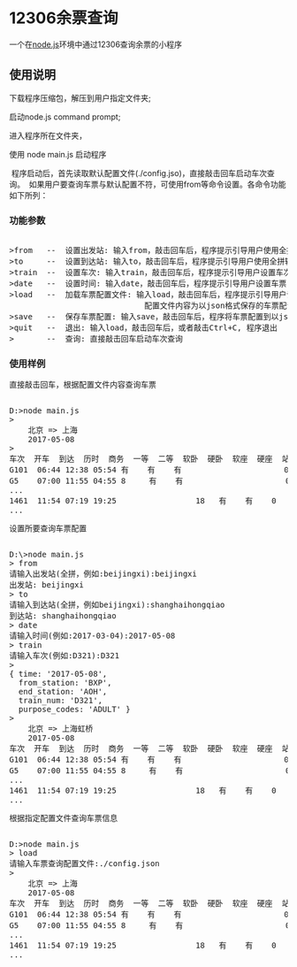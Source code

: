 # 12306余票查询

一个在[node.js](https://nodejs.org/)环境中通过12306查询余票的小程序

## 使用说明 


  下载程序压缩包，解压到用户指定文件夹;
  
  启动node.js command prompt;
  
  进入程序所在文件夹，
  
  使用 node main.js 启动程序
  
  程序启动后，首先读取默认配置文件(./config.jso)，直接敲击回车启动车次查询。
  如果用户要查询车票与默认配置不符，可使用from等命令设置。各命令功能如下所列：


### 功能参数
<pre> 
>from   --  设置出发站: 输入from，敲击回车后，程序提示引导用户使用全拼输入法设置车票出发站
>to     --  设置到达站: 输入to，敲击回车后，程序提示引导用户使用全拼输入法设置车票到达站
>train  --  设置车次: 输入train，敲击回车后，程序提示引导用户设置车次
>date   --  设置时间: 输入date，敲击回车后，程序提示引导用户设置车票日期
>load   --  加载车票配置文件: 输入load，敲击回车后，程序提示引导用户设置车票配置文件,程序根据配置文件直接查询
                             配置文件内容为以json格式保存的车票配置，参见config.json.
>save   --  保存车票配置: 输入save，敲击回车后，程序将车票配置到以json格式保存到当前文件夹中名为config.json的配置文件中
>quit   --  退出: 输入load，敲击回车后，或者敲击Ctrl+C, 程序退出
>       --  查询: 直接敲击回车启动车次查询
</pre> 

### 使用样例

直接敲击回车，根据配置文件内容查询车票
<pre> 
D:>node main.js
> 
    北京 => 上海
    2017-05-08
>  
车次  开车  到达  历时  商务  一等  二等  软卧  硬卧  软座  硬座  站票
G101  06:44 12:38 05:54 有    有    有                      0
G5    07:00 11:55 04:55 8     有    有                      0
...
1461  11:54 07:19 19:25                 18   有    有    0     有
...   
</pre> 

设置所要查询车票配置

<pre>  
D:\>node main.js
> from
请输入出发站(全拼，例如:beijingxi):beijingxi
出发站: beijingxi
> to
请输入到达站(全拼，例如beijingxi):shanghaihongqiao
到达站: shanghaihongqiao
> date
请输入时间(例如:2017-03-04):2017-05-08
> train
请输入车次(例如:D321):D321
>
{ time: '2017-05-08',
  from_station: 'BXP',
  end_station: 'AOH',
  train_num: 'D321',
  purpose_codes: 'ADULT' }
> 
    北京 => 上海虹桥
    2017-05-08
车次  开车  到达  历时  商务  一等  二等  软卧  硬卧  软座  硬座  站票
G101  06:44 12:38 05:54 有    有    有                      0
G5    07:00 11:55 04:55 8     有    有                      0
...
1461  11:54 07:19 19:25                 18   有    有    0     有
...   
</pre> 

根据指定配置文件查询车票信息
<pre> 
D:>node main.js
> load
请输入车票查询配置文件:./config.json
> 
    北京 => 上海
    2017-05-08
车次  开车  到达  历时  商务  一等  二等  软卧  硬卧  软座  硬座  站票
G101  06:44 12:38 05:54 有    有    有                      0
G5    07:00 11:55 04:55 8     有    有                      0
...
1461  11:54 07:19 19:25                 18   有    有    0     有
...   
</pre> 

